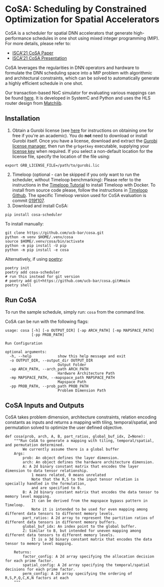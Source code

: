 # CoSA: Scheduling by Constrained Optimization for Spatial Accelerators
CoSA is a scheduler for spatial DNN accelerators that generate high-performance schedules in one shot using mixed integer programming (MIP).
For more details, please refer to:
- [ISCA'21 CoSA Paper](https://arxiv.org/pdf/2105.01898.pdf)
- [ISCA'21 CoSA Presentation](https://people.eecs.berkeley.edu/~qijing.huang/2021ISCA/2021ISCA_CoSA_Presentation.pdf)

CoSA leverages the regularities in DNN operators and hardware to formulate the DNN scheduling space into a MIP problem with algorithmic and architectural constraints, which can be solved to automatically generate a highly efficient schedule in one shot. 

Our transaction-based NoC simulator for evaluating various mappings can be found [here](https://github.com/ucb-bar/cosa/tree/main/src/nocsim). It is developed in SystemC and Python and uses the HLS router design from [Matchlib](https://github.com/NVlabs/matchlib).  

## Installation

1. Obtain a Gurobi license (see [here](https://www.gurobi.com/academia/academic-program-and-licenses/) for instructions on obtaining one for free if you're an academic). You do **not** need to download or install Gurobi itself. Once you have a license, download and extract the [Gurobi license manager](https://support.gurobi.com/hc/en-us/articles/360059842732-How-do-I-set-up-a-license-without-installing-the-full-Gurobi-package-), then run the `grbgetkey` executable, supplying your [license key](https://www.gurobi.com/downloads/licenses/) when required. If you select a non-default location for the license file, specify the location of the file using:
```
export GRB_LICENSE_FILE=/path/to/gurobi.lic
```
2. Timeloop (optional - can be skipped if you only want to run the scheduler, without Timeloop benchmarking): 
Please refer to the instructions in the [Timeloop Tutorial](http://accelergy.mit.edu/infra_instructions.html) to install Timeloop with Docker.
To install from source code please, follow the instructions in [Timeloop Github](https://github.com/NVlabs/timeloop).
The specific Timeloop version used for CoSA evaluation is commit [019f107](https://github.com/NVlabs/timeloop/commit/019f10790506e3cbc48f8ef668a418563a012b7c). 
3. Download and install CoSA:
```
pip install cosa-scheduler
```
To install manually:
```
git clone https://github.com/ucb-bar/cosa.git 
python -m venv $HOME/.venv/cosa
source $HOME/.venv/cosa/bin/activate
python -m pip install -U pip
python -m pip install -e cosa
```
Alternatively, if using [poetry](https://python-poetry.org/):
```
poetry init
poetry add cosa-scheduler
# run this instead for git version
# poetry add git+https://github.com/ucb-bar/cosa.git#main
poetry shell
``` 

## Run CoSA

To run the sample schedule, simply run: `cosa` from the command line.

CoSA can be run with the following flags:

```
usage: cosa [-h] [-o OUTPUT_DIR] [-ap ARCH_PATH] [-mp MAPSPACE_PATH]
            [-pp PROB_PATH]

Run Configuration

optional arguments:
  -h, --help            show this help message and exit
  -o OUTPUT_DIR, --output_dir OUTPUT_DIR
                        Output Folder
  -ap ARCH_PATH, --arch_path ARCH_PATH
                        Hardware Architecture Path
  -mp MAPSPACE_PATH, --mapspace_path MAPSPACE_PATH
                        Mapspace Path
  -pp PROB_PATH, --prob_path PROB_PATH
                        Problem Dimension Path
```

## CoSA Inputs and Outputs
CoSA takes problem dimension, architecture constraints, relation encoding constants as inputs and returns 
a mapping with tiling, temporal/spatial, and permutation solved to optimize the user defined objective.  
```
def cosa(prob, arch, A, B, part_ratios, global_buf_idx, Z=None): 
    """Run CoSA to generate a mapping with tiling, temporal/spatial, and permutation determined. 
        We currently assume there is a global buffer 
    Args:
        prob: An object defines the layer dimension.
        arch: An object defines the hardware architecture dimension. 
        A: A 2d binary constant matrix that encodes the layer dimension to data tensor relationship.
            1 means related, 0 means unrelated
            Note that the R,S to the input tensor relation is specially handled in the formulation,
            and are specified to 0. 
        B: A 2d binary constant matrix that encodes the data tensor to memory level mapping. 
            It can be derived from the mapspace bypass pattern in Timeloop. 
            Note it is intended to be used for even mapping among different data tensors to different memory levels.
        part_ratios: A 2d array to represent the partition ratios of different data tensors in different memory buffers. 
        global_buf_idx: An index point to the global buffer. 
        Z: Similar to B, but intended for uneven mapping among different data tensors to different memory levels.
            It is a 3d binary constant matrix that encodes the data tensor to memory level mapping.

    Returns: 
        factor_config: A 2d array specifying the allocation decision for each prime factor.
        spatial_config: A 2d array specifying the temporal/spatial decisions for each prime factor.
        perm_config: A 2d array specifying the ordering of R,S,P,Q,C,K,N factors at each 
    """
```

